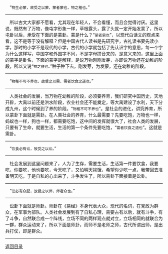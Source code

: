 &emsp;“``物生必蒙，故受之以蒙，蒙者蒙也，物之稚也。``”
___
&emsp;所以古文大家都不愿看，尤其现在年轻人，不会看懂，而且会觉得讨厌。这里说，既然有了万物，像屯字形象一样，草根露头，露了头就一定开始发蒙了，所以屯卦以后，承受在下面的是蒙卦。蒙是什么？“``蒙者蒙也``”，以现代白话文的观点来看，这不是等于没有解释？但是中国古代人读书是先研究字，古礼读书要先读小学，那时的小学不是现代的小学，古代的小学就包括了先认识字的意思，每一个字为什么这样写，中国字和外国字不同，不是字母拼音来的，是意义来的，这里上面的蒙字是卦名，下面的蒙字是解释，是说万物刚刚发芽，亦即说万物还在幼稚的阶段，所以又说“``物之稚也。``”种子种下去，刚发芽，为发蒙，还在幼稚的阶段。
___
&emsp;“``物稚不可不养也，故受之以需，需者饮食之道也。``”
___
&emsp;人类社会的发展，当万物在幼稚的阶段，必须要养育，我们研究中国历史，天地开辟，大禹以前还是洪水阶段，农业社会还不能奠定，等大禹建设了水利，天下分成九州，这个时候到了养的阶段。“``物稚不可不养也``”。是社会的进化，讲究养育，所以蒙卦下面就是需卦。在人类社会的养育，什么最需要？先要吃饱，万物也一样，蚂蚁也一样，狗也一样，都需要吃饱，这中间的发挥就很大了，社会人类的发展，只要有了生命，就要生活，生活的第一个条件先要吃饱，“``需者饮食之道也``”。这就是需卦。
___
&emsp;“``饮食必有讼，故受之以讼。``”
___
&emsp;社会发展到这里问题来了，人为了生存，需要生活，生活第一件要饮食，我要吃，你要吃，他也要吃，今天吃了，又怕明天挨饿，希望你少吃一点，我带回去准备明天吃，于是自私的心出来了，斗争发生了，所以需卦下面接着是讼卦。
___
&emsp;“``讼必有众起，故受之以师，师者众也。``”
___
&emsp;讼卦下面就是师卦。师卦在《易经》本身代表大众，现代的名词，在党政为群众，在军事为部队。人类社会发展到有了自私心理，需要占有以后，就有斗争，有了斗争，自然联合成一个阵线，立场不同的两样观点就对立，立场相同的就联合为一群，群众运动来了，所以下面是师卦，而师不是老师之师，古代所谓出师，是出兵打仗，即是群众。
___
[返回目录](../../master/README.md#目录)